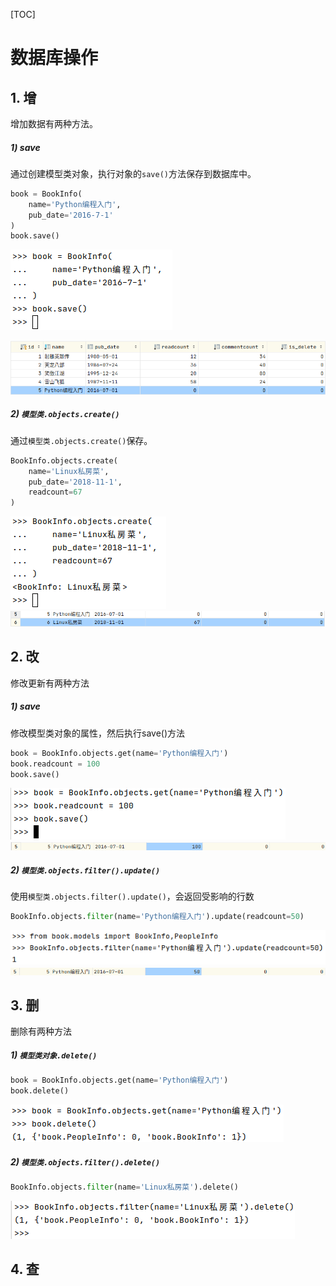 [TOC]
# 数据库操作
## 1. 增
增加数据有两种方法。
##### 1) save
通过创建模型类对象，执行对象的`save()`方法保存到数据库中。
```python
book = BookInfo(
    name='Python编程入门',
    pub_date='2016-7-1'
)
book.save()
```
![增-save()](../static/3.4_数据库操作-增-save().png)  

![save结果](../static/3.4_数据库操作-save结果.png)  

##### 2) `模型类.objects.create()`
通过`模型类.objects.create()`保存。
```python
BookInfo.objects.create(
    name='Linux私房菜',
    pub_date='2018-11-1',
    readcount=67
)
```
![增-create](../static/3.4_数据库操作-增-create.png)  
![create_结果](../static/3.4_数据库操作-create_结果.png)  

## 2. 改
修改更新有两种方法
##### 1) save
修改模型类对象的属性，然后执行save()方法
```python
book = BookInfo.objects.get(name='Python编程入门')
book.readcount = 100
book.save()
```
![改_save()](../static/3.4_数据库操作-改_save().png)  
![改_save()结果](../static/3.4_数据库操作-改_save()结果.png)  

##### 2) `模型类.objects.filter().update()`
使用`模型类.objects.filter().update()`，会返回受影响的行数
```python
BookInfo.objects.filter(name='Python编程入门').update(readcount=50)
```
![改_update](../static/3.4_数据库操作-改_update.png)  
![改_update结果](../static/3.4_数据库操作-改_update结果.png)  

## 3. 删
删除有两种方法
##### 1) `模型类对象.delete()`
```python
book = BookInfo.objects.get(name='Python编程入门')
book.delete()
```
![删_delete()](../static/3.4_数据库操作-删_delete().png)  

##### 2) `模型类.objects.filter().delete()`
```python
BookInfo.objects.filter(name='Linux私房菜').delete()
```
![删_模型类.objects.filter().delete()](../static/3.4_数据库操作-删_模型类.objects.filter().delete().png)  

## 4. 查


